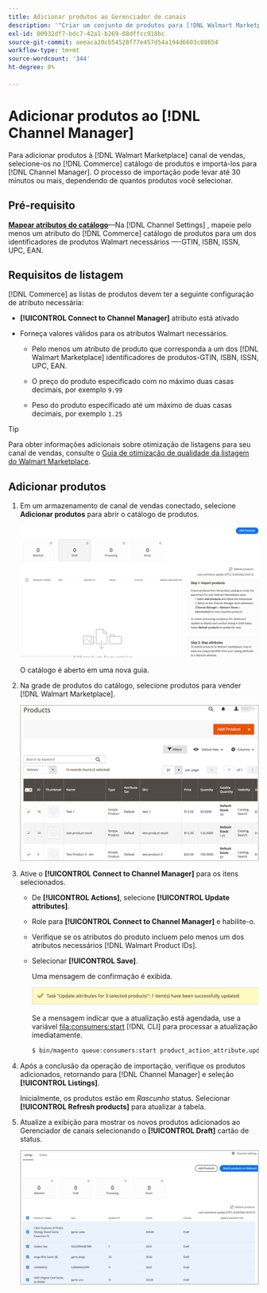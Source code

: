 ```yaml
---
title: Adicionar produtos ao Gerenciador de canais
description: '"Criar um conjunto de produtos para [!DNL Walmart Marketplace] vendas adicionando produtos do catálogo ao canal de vendas configurado no Channel Manager.'' '
exl-id: 00932df7-bdc7-42a1-b269-88dffcc918bc
source-git-commit: aeeaca20cb54528f77e457d54a194d6603c08654
workflow-type: tm+mt
source-wordcount: '344'
ht-degree: 0%

---
```



# Adicionar produtos ao [!DNL Channel Manager]

Para adicionar produtos à [!DNL Walmart Marketplace] canal de vendas, selecione-os no [!DNL Commerce] catálogo de produtos e importá-los para [!DNL Channel Manager].
O processo de importação pode levar até 30 minutos ou mais, dependendo de quantos produtos você selecionar.

## Pré-requisito

**[Mapear atributos do catálogo](map-catalog-attributes.md)**—Na [!DNL Channel Settings] , mapeie pelo menos um atributo do [!DNL Commerce] catálogo de produtos para um dos identificadores de produtos Walmart necessários —-GTIN, ISBN, ISSN, UPC, EAN.

## Requisitos de listagem

[!DNL Commerce] as listas de produtos devem ter a seguinte configuração de atributo necessária:

- **[!UICONTROL Connect to Channel Manager]** atributo está ativado

- Forneça valores válidos para os atributos Walmart necessários.

   - Pelo menos um atributo de produto que corresponda a um dos [!DNL Walmart Marketplace] identificadores de produtos-GTIN, ISBN, ISSN, UPC, EAN.

   - O preço do produto especificado com no máximo duas casas decimais, por exemplo `9.99`

   - Peso do produto especificado até um máximo de duas casas decimais, por exemplo `1.25`

>[!TIP]
>
>Para obter informações adicionais sobre otimização de listagens para seu canal de vendas, consulte o [Guia de otimização de qualidade da listagem do Walmart Marketplace](https://marketplace.walmart.com/wp-content/uploads/2020/09/WMP_listing_quality_optimization_guide.pdf).

## Adicionar produtos

1. Em um armazenamento de canal de vendas conectado, selecione **Adicionar produtos** para abrir o catálogo de produtos.

   ![Adicionar produtos à loja de canais de vendas](assets/add-initial-products-to-connected-channel.png)

   O catálogo é aberto em uma nova guia.

1. Na grade de produtos do catálogo, selecione produtos para vender [!DNL Walmart Marketplace].

   ![Enviar produtos para a loja de canais de vendas](assets/select-products-from-catalog.png)

1. Ative o **[!UICONTROL Connect to Channel Manager]** para os itens selecionados.

   - De **[!UICONTROL Actions]**, selecione **[!UICONTROL Update attributes]**.

   - Role para **[!UICONTROL Connect to Channel Manager]** e habilite-o.

   - Verifique se os atributos do produto incluem pelo menos um dos atributos necessários [!DNL Walmart Product IDs].

   - Selecionar **[!UICONTROL Save]**.

      Uma mensagem de confirmação é exibida.

      ![Importação de produto do catálogo para a mensagem de confirmação do canal de vendas](assets/product-import-from-catalog-confirmation.png)

      Se a mensagem indicar que a atualização está agendada, use a variável [fila:consumers:start](https://devdocs.magento.com/guides/v2.4/config-guide/cli/config-cli-subcommands-queue.html) [!DNL CLI] para processar a atualização imediatamente.

      ```bash
      $ bin/magento queue:consumers:start product_action_attribute.update
      ```

1. Após a conclusão da operação de importação, verifique os produtos adicionados, retornando para [!DNL Channel Manager] e seleção **[!UICONTROL Listings]**.

   Inicialmente, os produtos estão em *Rascunho* status. Selecionar **[!UICONTROL Refresh products]** para atualizar a tabela.

1. Atualize a exibição para mostrar os novos produtos adicionados ao Gerenciador de canais selecionando o **[!UICONTROL Draft]** cartão de status.

   ![Produtos importados para o canal de vendas conectado](assets/products-in-marketplace-sales-channel.png)


